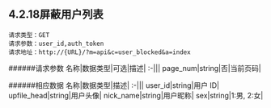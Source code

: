 ## 4.2.18屏蔽用户列表
	请求类型：GET
	请求参数：user_id,auth_token	请求地址：http://{URL}/?m=api&c=user_blocked&a=index
	
######请求参数
名称|数据类型|可选|描述|
:-|||
page_num|string|否|当前页码|


######相应数据
名称|数据类型|描述|
:-|||
user_id|string|用户 ID|
upfile_head|string|用户头像|
nick_name|string|用户昵称|
sex|string|1:男, 2:女|